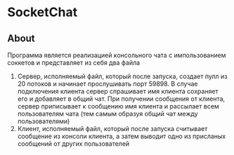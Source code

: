 # SocketChat
## About
Программа является реализацией консольного чата с импользованием соккетов и представляет из себя два файла
1. Сервер, исполняемый файл, который после запуска, создает пулл из 20 потоков и начинает прослушивать порт 59898. В случае подключения клиента сервер спрашивает имя клиента сохраняет его и добавляет в общий чат.
При получении сообщения от клиента, сервер приписывает к сообщению имя клиента и рассылает всем пользователям чата (тем самым образуя общий чат между пользователями)
2. Клиент, исполняемый файл, который после запуска считывает сообщение из консоли клиента, а затем выводит одно из присланых сообщений от других пользователей
